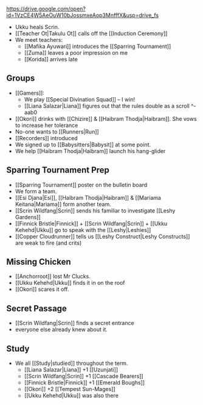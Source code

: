 https://drive.google.com/open?id=1VzCE4W5AeOuW10bJossmxeAop3MnfffX&usp=drive_fs
 
 * Ukku heals Scrin.
* [[Teacher Ot|Takulu Ot]] calls off the [[Induction Ceremony]]
* We meet teachers:
	* [[Mafika Ayuwari]] introduces the [[Sparring Tournament]] 
	* [[Zuma]] leaves a poor impression on me
	* [[Korida]] arrives late
## Groups
* [[Gamers]]:
	* We play [[Special Divination Squad]] – I win!
	* [[Liana Salazar|Liana]] figures out that the rules double as a scroll ^-aab0
* [[Okori]] drinks with [[Chizire]] & [[Haibram Thodja|Haibram]]. She vows to increase her tolerance
*  No-one wants to [[Runners|Run]]
*  [[Recorders]] introduced
* We signed up to [[Babysitters|Babysit]] at some point.
* We help [[Haibram Thodja|Haibram]] launch his hang-glider
## Sparring Tournament Prep
* [[Sparring Tournament]] poster on the bulletin board
* We form a team.
* [[Esi Djana|Esi]], [[Haibram Thodja|Haibram]] & [[Mariama Keitana|Mariama]] form another team.
* [[Scrin Wildfang|Scrin]] sends his familiar to investigate [[Leshy Gardens]]
* [[Finnick Bristle|Finnick]] + [[Scrin Wildfang|Scrin]] + [[Ukku Kehehd|Ukku]]  go to speak with the [[Leshy|Leshies]] 
*  [[Copper Cloudrunner]] tells us [[Leshy Construct|Leshy Constructs]] are weak to fire (and crits)
## Missing Chicken
* [[Anchorroot]] lost Mr Clucks.
* [[Ukku Kehehd|Ukku]] finds it in on the roof
* [[Okori]] scares it off.
## Secret Passage
* [[Scrin Wildfang|Scrin]]  finds a secret entrance
* everyone else already knew about it. 
## Study
* We all [[Study|studied]] throughout the term.
	* [[Liana Salazar|Liana]] +1 [[Uzunjati]] 
	* [[Scrin Wildfang|Scrin]] +1 [[Cascade Bearers]] 
	* [[Finnick Bristle|Finnick]] +1 [[Emerald Boughs]]
	* [[Okori]] +2 [[Tempest Sun-Mages]] 
	* [[Ukku Kehehd|Ukku]] was also there